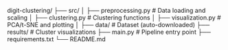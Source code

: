 digit-clustering/
├── src/
│   ├── preprocessing.py        # Data loading and scaling
│   ├── clustering.py           # Clustering functions
│   ├── visualization.py        # PCA/t-SNE and plotting
│
├── data/                       # Dataset (auto-downloaded)
├── results/                    # Cluster visualizations
├── main.py                     # Pipeline entry point
├── requirements.txt
└── README.md



